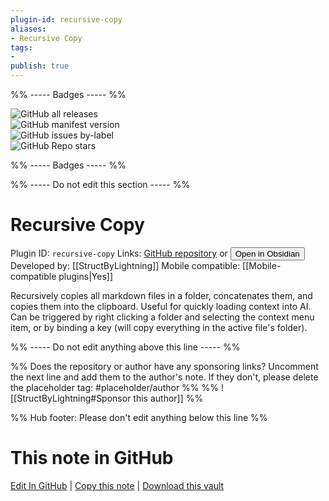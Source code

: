 ```yaml
---
plugin-id: recursive-copy
aliases:
- Recursive Copy
tags: 
- 
publish: true
---
```


%% ----- Badges ----- %%

![GitHub all releases](https://img.shields.io/github/downloads/StructByLightning/obsidian-recursive-copy/total?color=573E7A&logo=github&style=for-the-badge)   
![GitHub manifest version](https://img.shields.io/github/manifest-json/v/StructByLightning/obsidian-recursive-copy?color=573E7A&logo=github&style=for-the-badge)   
![GitHub issues by-label](https://img.shields.io/github/issues/StructByLightning/obsidian-recursive-copy/help%20wanted?color=573E7A&logo=github&style=for-the-badge)   
![GitHub Repo stars](https://img.shields.io/github/stars/StructByLightning/obsidian-recursive-copy?color=573E7A&logo=github&style=for-the-badge)

%% ----- Badges ----- %%

%% ----- Do not edit this section ----- %%

# Recursive Copy

Plugin ID: `recursive-copy`
Links: [GitHub repository](https://github.com/StructByLightning/obsidian-recursive-copy) or [<button id=HH>Open in Obsidian</button>](obsidian://show-plugin?id=recursive-copy)
Developed by: [[StructByLightning]]
Mobile compatible: [[Mobile-compatible plugins|Yes]]

Recursively copies all markdown files in a folder, concatenates them, and copies them into the clipboard. Useful for quickly loading context into AI. Can be triggered by right clicking a folder and selecting the context menu item, or by binding a key (will copy everything in the active file's folder).

%% ----- Do not edit anything above this line ----- %% 

%% Does the repository or author have any sponsoring links? Uncomment the next line and add them to the author's note. If they don't, please delete the placeholder tag: #placeholder/author %%
%% ![[StructByLightning#Sponsor this author]] %%

%% Hub footer: Please don't edit anything below this line %%

# This note in GitHub

<span class="git-footer">[Edit In GitHub](https://github.dev/obsidian-community/obsidian-hub/blob/main/02%20-%20Community%20Expansions/02.05%20All%20Community%20Expansions/Plugins/recursive-copy.md "git-hub-edit-note") | [Copy this note](https://raw.githubusercontent.com/obsidian-community/obsidian-hub/main/02%20-%20Community%20Expansions/02.05%20All%20Community%20Expansions/Plugins/recursive-copy.md "git-hub-copy-note") | [Download this vault](https://github.com/obsidian-community/obsidian-hub/archive/refs/heads/main.zip "git-hub-download-vault") </span>
